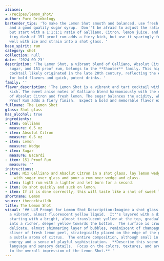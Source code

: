 ```yaml
---
aliases:
- /recipes/lemon_shot/
author: Pure Drinkology
bartender_tips: 'To make the Lemon Shot smooth and balanced, use fresh lemon juice
  and a good quality sugar syrup.  Don''t be afraid to adjust the ratios to your taste,
  but start with a 1:1:1:1 ratio of Galliano, Citron, lemon juice, and sugar syrup.  A
  tiny dash of 151 proof rum adds a fiery kick, but use it sparingly for maximum effect.  Shake
  well with ice and strain into a shot glass. '
base_spirit: rum
category: shot
collection: null
date: '2024-09-23'
description: 'The Lemon Shot, a vibrant blend of Galliano, Absolut Citron, lemon,
  sugar, and 151 proof rum, belongs to the **Shooter** family. This high-proof, punchy
  cocktail likely originated in the late 20th century, reflecting the era''s love
  for bold flavors and quick, potent drinks. '
family: ''
flavor_description: 'The Lemon Shot is a vibrant and tart cocktail with a powerful
  kick. The sweet anise notes of Galliano blend harmoniously with the citrusy zing
  of Absolut Citron and fresh lemon. The sugar balances the acidity, while the 151
  Proof Rum adds a fiery finish.  Expect a bold and memorable flavor experience. '
fullname: The Lemon Shot
glass: Shot glass
has_alcohol: true
ingredients:
- item: Galliano
  measure: 0.5 oz
- item: Absolut Citron
  measure: 0.5 oz
- item: Lemon
  measure: Wedge
- item: Sugar
  measure: Bacardi
- item: 151 Proof Rum
  measure: ''
instructions:
- item: Mix Galliano and Absolut Citron in a shot glass, lay lemon wedge sprinkled
    with sugar over glass and pour a rum over wedge and glass.
- item: light rum with a lighter and let burn for a second.
- item: Do shot quickly and suck on lemon.
- item: If it is done correctly, this will taste like a shot of sweet lemonade.
shortname: Lemon
source: thecocktaildb
title: The Lemon Shot
visual: '## LLM Prompt for Lemon Shot Description:Imagine a shot glass filled with
  a vibrant, almost fluorescent yellow liquid.  It''s layered with a distinct gradient,
  starting with a bright, almost translucent yellow at the top, gradually transitioning
  into a richer, deeper yellow towards the bottom.  The surface is crowned with a
  delicate, almost shimmering layer of bubbles, reminiscent of champagne.  A thin
  sliver of fresh lemon peel, strategically placed on the edge of the glass, releases
  a subtle aroma of citrus.  The entire composition, although small in size, radiates
  energy and a sense of playful sophistication.  **Describe this scene using evocative
  language and sensory details.  Focus on the colors, textures, and aromas that contribute
  to the overall impression of the Lemon Shot.** '
---
```



